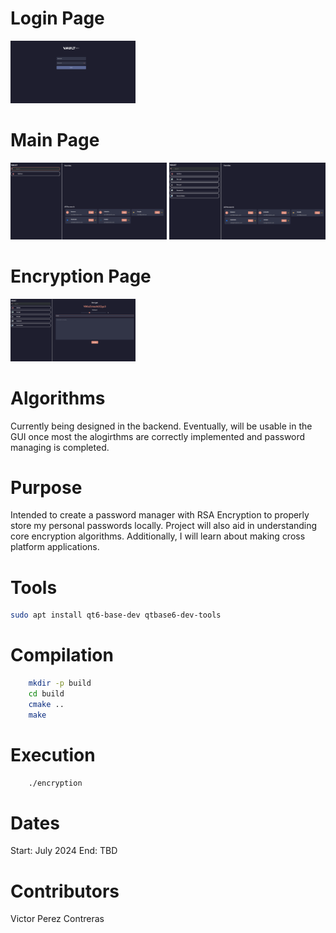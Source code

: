# Login Page
<img src="img/login_page.png" width="200" height="100">

# Main Page
<p float="left">
  <img src="img/main_page_classic.png" width="250" />
  <img src="img/main_page_open.png" width="250" />
</p>

# Encryption Page
<img src="img/encryption_page.png" width="200" height="100">

# Algorithms
Currently being designed in the backend. Eventually, will be usable in the GUI once most 
the alogirthms are correctly implemented and password managing is completed.

# Purpose
Intended to create a password manager with RSA Encryption to properly store my personal 
passwords locally. Project will also aid in understanding core encryption algorithms. 
Additionally, I will learn about making cross platform applications.

# Tools
```bash
sudo apt install qt6-base-dev qtbase6-dev-tools
```
# Compilation
```bash
    mkdir -p build
    cd build
    cmake ..
    make
```

# Execution
```bash
    ./encryption
```

# Dates
Start: July 2024
End: TBD

# Contributors
Victor Perez Contreras
